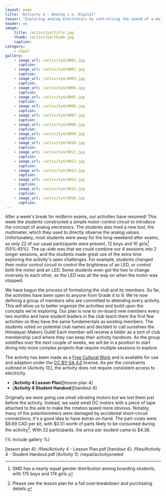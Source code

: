 ```yaml
---
layout: page
title: "Activity 4 - Analog v.s. Digital"
teaser: "Exploring analog electronics by controlling the speed of a motor."
header: no
image: 
    title: /activity4/title.jpg
    thumb: /activity4/thumb.jpg
    caption: 
category:
    - nepal
gallery:
    - image_url: /activity4/0001.jpg
      caption: 
    - image_url: /activity4/0002.jpg
      caption: 
    - image_url: /activity4/0003.jpg
      caption: 
    - image_url: /activity4/0004.jpg
      caption: 
    - image_url: /activity4/0005.jpg
      caption: 
    - image_url: /activity4/0006.jpg
      caption: 
    - image_url: /activity4/0007.jpg
      caption: 
    - image_url: /activity4/0008.jpg
      caption:
    - image_url: /activity4/0009.jpg
      caption:
    - image_url: /activity4/0010.jpg
      caption:
    - image_url: /activity4/0011.jpg
      caption:
    - image_url: /activity4/0012.jpg
      caption:
    - image_url: /activity4/0013.jpg
      caption:
    - image_url: /activity4/0014.jpg
      caption:
    - image_url: /activity4/0015.jpg
      caption:
    - image_url: /activity4/0016.jpg
      caption:       
---
```


After a week's break for midterm exams, our activities have resumed! This week the students constructed a simple motor-control circuit to introduce the concept of analog electronics. The students also tried a new tool, the multimeter, which they used to directly observe the analog values. Unfortunately, most students were away for the long-weekend after exams, so only 22 of our usual participants were present, 12 boys and 10 girls[^1] (55%:45%). The up-side was that we could combine our 4 sessions into 2 longer sessions, and the students made great use of the extra time exploring the activity's open challenges. For example, students changed their motor control circuit to control the brightness of an LED, or control both the motor and an LED. Some students even got the two to change inversely to each other, so the LED was all the way on when the motor was stopped.

We have begun the process of formalizing the club and its members. So far, the activities have been open to anyone from Grade 4 to 9. We're now defining a group of members who are committed to attending every activity. This will allow us to better organize the activities and build upon the concepts we're exploring. Our plan is now to on-board new members every two months and have student leaders in the club teach them the first few activities so they have the same fundamentals as existing members. The students voted on potential club names and decided to call ourselves the Himalayan Makers Guild! Each member will receive a folder as a sort of club membership card where they can keep their activity handouts. As the group solidifies over the next couple of weeks, we will be in a position to start diving into more complex projects that require multiple sessions to explore.

The activity has been made as a [Free Cultural Work][] and is available for use and adaption under the [CC BY-SA 4.0][] license. As per the constraints outlined in [Activity 1][], the activity does not require consistent access to electricity.

*	[**Activity 4 Lesson Plan**][lesson plan 4]
*	[**Activity 4 Student Handout**][handout 4]

Originally we were going use small vibrating motors but we lost them just before the activity. Instead, we used small DC motors with a piece of tape attached to the axle to make the rotation speed more obvious. Notably, many of the potentiometers were damaged by accidental short-circuit connections; it's a good idea to have extras on-hand. The part-costs were $8.69 CAD per kit, with $0.51 worth of parts likely to be consumed during the activity[^2]. With 22 participants, the price per student came to $4.36.

{% include gallery %}

[^1]: SMD has a nearly equal gender distribution among boarding students, with 175 boys and 174 girls.
[^2]: Please see the lesson plan for a full cost-breakdown and purchasing details.

[CC BY-SA 4.0]: https://creativecommons.org/licenses/by-sa/4.0/
[Free Cultural Work]: https://creativecommons.org/share-your-work/public-domain/freeworks/
[previous activities]: /blog
[lesson plan 4]: /files/Activity 4 - Lesson Plan.pdf
[handout 4]: /files/Activity 4 - Student Handout.pdf
[Activity 1]: /nepal/activityoneled